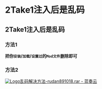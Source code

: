 # 2Take1注入后是乱码

## 2Take1注入后是乱码

### **方法1** <a href="#fang-fa-1" id="fang-fa-1"></a>

**把你`安装`/`加载`/`设置过`的`Mod文件`删除即可**

### **方法2** <a href="#fang-fa-2" id="fang-fa-2"></a>

[![Logo](https://assets.woozooo.com/assets/favicon.ico)乱码解决方法-rudan891018.rar - 蓝奏云](https://hzmod.lanzoue.com/itmce1qfi9sd)
